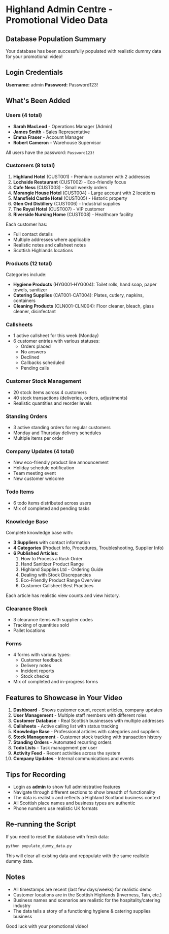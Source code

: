 # Highland Admin Centre - Promotional Video Data

## Database Population Summary

Your database has been successfully populated with realistic dummy data for your promotional video!

## Login Credentials

**Username:** admin
**Password:** Password123!

## What's Been Added

### Users (4 total)
- **Sarah MacLeod** - Operations Manager (Admin)
- **James Smith** - Sales Representative
- **Emma Fraser** - Account Manager
- **Robert Cameron** - Warehouse Supervisor

All users have the password: `Password123!`

### Customers (8 total)
1. **Highland Hotel** (CUST001) - Premium customer with 2 addresses
2. **Lochside Restaurant** (CUST002) - Eco-friendly focus
3. **Cafe Ness** (CUST003) - Small weekly orders
4. **Morangie House Hotel** (CUST004) - Large account with 2 locations
5. **Mansfield Castle Hotel** (CUST005) - Historic property
6. **Glen Ord Distillery** (CUST006) - Industrial supplies
7. **The Royal Hotel** (CUST007) - VIP customer
8. **Riverside Nursing Home** (CUST008) - Healthcare facility

Each customer has:
- Full contact details
- Multiple addresses where applicable
- Realistic notes and callsheet notes
- Scottish Highlands locations

### Products (12 total)
Categories include:
- **Hygiene Products** (HYG001-HYG004): Toilet rolls, hand soap, paper towels, sanitizer
- **Catering Supplies** (CAT001-CAT004): Plates, cutlery, napkins, containers
- **Cleaning Products** (CLN001-CLN004): Floor cleaner, bleach, glass cleaner, disinfectant

### Callsheets
- 1 active callsheet for this week (Monday)
- 6 customer entries with various statuses:
  - Orders placed
  - No answers
  - Declined
  - Callbacks scheduled
  - Pending calls

### Customer Stock Management
- 20 stock items across 4 customers
- 40 stock transactions (deliveries, orders, adjustments)
- Realistic quantities and reorder levels

### Standing Orders
- 3 active standing orders for regular customers
- Monday and Thursday delivery schedules
- Multiple items per order

### Company Updates (4 total)
- New eco-friendly product line announcement
- Holiday schedule notification
- Team meeting event
- New customer welcome

### Todo Items
- 6 todo items distributed across users
- Mix of completed and pending tasks

### Knowledge Base
Complete knowledge base with:
- **3 Suppliers** with contact information
- **4 Categories** (Product Info, Procedures, Troubleshooting, Supplier Info)
- **6 Published Articles**:
  1. How to Process a Rush Order
  2. Hand Sanitizer Product Range
  3. Highland Supplies Ltd - Ordering Guide
  4. Dealing with Stock Discrepancies
  5. Eco-Friendly Product Range Overview
  6. Customer Callsheet Best Practices

Each article has realistic view counts and view history.

### Clearance Stock
- 3 clearance items with supplier codes
- Tracking of quantities sold
- Pallet locations

### Forms
- 4 forms with various types:
  - Customer feedback
  - Delivery notes
  - Incident reports
  - Stock checks
- Mix of completed and in-progress forms

## Features to Showcase in Your Video

1. **Dashboard** - Shows customer count, recent articles, company updates
2. **User Management** - Multiple staff members with different roles
3. **Customer Database** - Real Scottish businesses with multiple addresses
4. **Callsheets** - Active calling list with status tracking
5. **Knowledge Base** - Professional articles with categories and suppliers
6. **Stock Management** - Customer stock tracking with transaction history
7. **Standing Orders** - Automated recurring orders
8. **Todo Lists** - Task management per user
9. **Activity Feed** - Recent activities across the system
10. **Company Updates** - Internal communications and events

## Tips for Recording

- Login as **admin** to show full administrative features
- Navigate through different sections to show breadth of functionality
- The data is realistic and reflects a Highland Scotland business context
- All Scottish place names and business types are authentic
- Phone numbers use realistic UK formats

## Re-running the Script

If you need to reset the database with fresh data:
```bash
python populate_dummy_data.py
```

This will clear all existing data and repopulate with the same realistic dummy data.

## Notes

- All timestamps are recent (last few days/weeks) for realistic demo
- Customer locations are in the Scottish Highlands (Inverness, Tain, etc.)
- Business names and scenarios are realistic for the hospitality/catering industry
- The data tells a story of a functioning hygiene & catering supplies business

Good luck with your promotional video!
